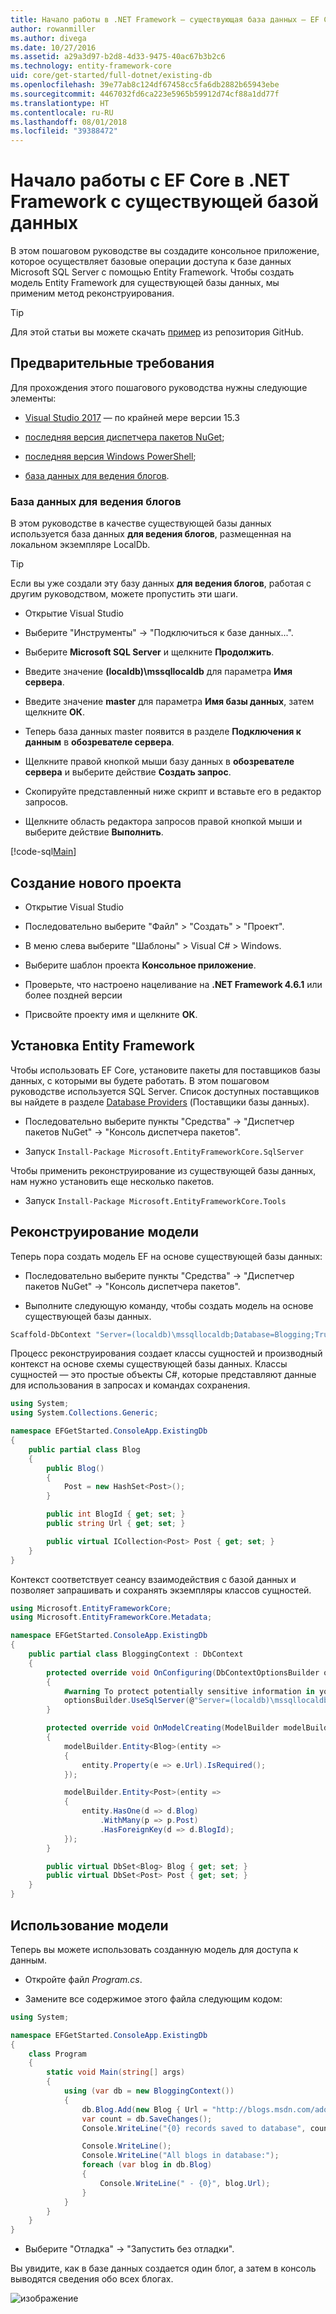 ```yaml
---
title: Начало работы в .NET Framework — существующая база данных — EF Core
author: rowanmiller
ms.author: divega
ms.date: 10/27/2016
ms.assetid: a29a3d97-b2d8-4d33-9475-40ac67b3b2c6
ms.technology: entity-framework-core
uid: core/get-started/full-dotnet/existing-db
ms.openlocfilehash: 39e77ab8c124df67458cc5fa6db2882b65943ebe
ms.sourcegitcommit: 4467032fd6ca223e5965b59912d74cf88a1dd77f
ms.translationtype: HT
ms.contentlocale: ru-RU
ms.lasthandoff: 08/01/2018
ms.locfileid: "39388472"
---
```

# <a name="getting-started-with-ef-core-on-net-framework-with-an-existing-database"></a>Начало работы с EF Core в .NET Framework с существующей базой данных

В этом пошаговом руководстве вы создадите консольное приложение, которое осуществляет базовые операции доступа к базе данных Microsoft SQL Server с помощью Entity Framework. Чтобы создать модель Entity Framework для существующей базы данных, мы применим метод реконструирования.

> [!TIP]  
> Для этой статьи вы можете скачать [пример](https://github.com/aspnet/EntityFramework.Docs/tree/master/samples/core/GetStarted/FullNet/ConsoleApp.ExistingDb) из репозитория GitHub.

## <a name="prerequisites"></a>Предварительные требования

Для прохождения этого пошагового руководства нужны следующие элементы:

* [Visual Studio 2017](https://www.visualstudio.com/downloads/) — по крайней мере версии 15.3

* [последняя версия диспетчера пакетов NuGet](https://dist.nuget.org/index.html);

* [последняя версия Windows PowerShell](https://docs.microsoft.com/powershell/scripting/setup/installing-windows-powershell);

* [база данных для ведения блогов](#blogging-database).

### <a name="blogging-database"></a>База данных для ведения блогов

В этом руководстве в качестве существующей базы данных используется база данных **для ведения блогов**, размещенная на локальном экземпляре LocalDb.

> [!TIP]  
> Если вы уже создали эту базу данных **для ведения блогов**, работая с другим руководством, можете пропустить эти шаги.

* Открытие Visual Studio

* Выберите "Инструменты" -> "Подключиться к базе данных...".

* Выберите **Microsoft SQL Server** и щелкните **Продолжить**.

* Введите значение **(localdb)\mssqllocaldb** для параметра **Имя сервера**.

* Введите значение **master** для параметра **Имя базы данных**, затем щелкните **ОК**.

* Теперь база данных master появится в разделе **Подключения к данным** в **обозревателе сервера**.

* Щелкните правой кнопкой мыши базу данных в **обозревателе сервера** и выберите действие **Создать запрос**.

* Скопируйте представленный ниже скрипт и вставьте его в редактор запросов.

* Щелкните область редактора запросов правой кнопкой мыши и выберите действие **Выполнить**.

[!code-sql[Main](../_shared/create-blogging-database-script.sql)]

## <a name="create-a-new-project"></a>Создание нового проекта

* Открытие Visual Studio

* Последовательно выберите "Файл" > "Создать" > "Проект".

* В меню слева выберите "Шаблоны" > Visual C# > Windows.

* Выберите шаблон проекта **Консольное приложение**.

* Проверьте, что настроено нацеливание на **.NET Framework 4.6.1** или более поздней версии

* Присвойте проекту имя и щелкните **ОК**.

## <a name="install-entity-framework"></a>Установка Entity Framework

Чтобы использовать EF Core, установите пакеты для поставщиков базы данных, с которыми вы будете работать. В этом пошаговом руководстве используется SQL Server. Список доступных поставщиков вы найдете в разделе [Database Providers](../../providers/index.md) (Поставщики базы данных).

* Последовательно выберите пункты "Средства" -> "Диспетчер пакетов NuGet" -> "Консоль диспетчера пакетов".

* Запуск `Install-Package Microsoft.EntityFrameworkCore.SqlServer`

Чтобы применить реконструирование из существующей базы данных, нам нужно установить еще несколько пакетов.

* Запуск `Install-Package Microsoft.EntityFrameworkCore.Tools`

## <a name="reverse-engineer-your-model"></a>Реконструирование модели

Теперь пора создать модель EF на основе существующей базы данных:

* Последовательно выберите пункты "Средства" -> "Диспетчер пакетов NuGet" -> "Консоль диспетчера пакетов".

* Выполните следующую команду, чтобы создать модель на основе существующей базы данных.

``` powershell
Scaffold-DbContext "Server=(localdb)\mssqllocaldb;Database=Blogging;Trusted_Connection=True;" Microsoft.EntityFrameworkCore.SqlServer
```

Процесс реконструирования создает классы сущностей и производный контекст на основе схемы существующей базы данных. Классы сущностей — это простые объекты C#, которые представляют данные для использования в запросах и командах сохранения.

<!-- [!code-csharp[Main](samples/core/GetStarted/FullNet/ConsoleApp.ExistingDb/Blog.cs)] -->
``` csharp
using System;
using System.Collections.Generic;

namespace EFGetStarted.ConsoleApp.ExistingDb
{
    public partial class Blog
    {
        public Blog()
        {
            Post = new HashSet<Post>();
        }

        public int BlogId { get; set; }
        public string Url { get; set; }

        public virtual ICollection<Post> Post { get; set; }
    }
}
```

Контекст соответствует сеансу взаимодействия с базой данных и позволяет запрашивать и сохранять экземпляры классов сущностей.

<!-- [!code-csharp[Main](samples/core/GetStarted/FullNet/ConsoleApp.ExistingDb/BloggingContext.cs)] -->
``` csharp
using Microsoft.EntityFrameworkCore;
using Microsoft.EntityFrameworkCore.Metadata;

namespace EFGetStarted.ConsoleApp.ExistingDb
{
    public partial class BloggingContext : DbContext
    {
        protected override void OnConfiguring(DbContextOptionsBuilder optionsBuilder)
        {
            #warning To protect potentially sensitive information in your connection string, you should move it out of source code. See http://go.microsoft.com/fwlink/?LinkId=723263 for guidance on storing connection strings.
            optionsBuilder.UseSqlServer(@"Server=(localdb)\mssqllocaldb;Database=Blogging;Trusted_Connection=True;");
        }

        protected override void OnModelCreating(ModelBuilder modelBuilder)
        {
            modelBuilder.Entity<Blog>(entity =>
            {
                entity.Property(e => e.Url).IsRequired();
            });

            modelBuilder.Entity<Post>(entity =>
            {
                entity.HasOne(d => d.Blog)
                    .WithMany(p => p.Post)
                    .HasForeignKey(d => d.BlogId);
            });
        }

        public virtual DbSet<Blog> Blog { get; set; }
        public virtual DbSet<Post> Post { get; set; }
    }
}
```

## <a name="use-your-model"></a>Использование модели

Теперь вы можете использовать созданную модель для доступа к данным.

* Откройте файл *Program.cs*.

* Замените все содержимое этого файла следующим кодом:

<!-- [!code-csharp[Main](samples/core/GetStarted/FullNet/ConsoleApp.ExistingDb/Program.cs)] -->
``` csharp
using System;

namespace EFGetStarted.ConsoleApp.ExistingDb
{
    class Program
    {
        static void Main(string[] args)
        {
            using (var db = new BloggingContext())
            {
                db.Blog.Add(new Blog { Url = "http://blogs.msdn.com/adonet" });
                var count = db.SaveChanges();
                Console.WriteLine("{0} records saved to database", count);

                Console.WriteLine();
                Console.WriteLine("All blogs in database:");
                foreach (var blog in db.Blog)
                {
                    Console.WriteLine(" - {0}", blog.Url);
                }
            }
        }
    }
}
```

* Выберите "Отладка" -> "Запустить без отладки".

Вы увидите, как в базе данных создается один блог, а затем в консоль выводятся сведения обо всех блогах.

![изображение](_static/output-existing-db.png)
